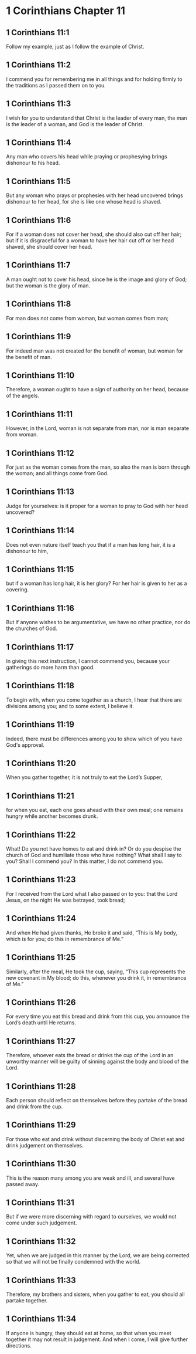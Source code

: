 # 1 Corinthians Chapter 11

## 1 Corinthians 11:1

Follow my example, just as I follow the example of Christ.

## 1 Corinthians 11:2

I commend you for remembering me in all things and for holding firmly to the traditions as I passed them on to you.

## 1 Corinthians 11:3

I wish for you to understand that Christ is the leader of every man, the man is the leader of a woman, and God is the leader of Christ.

## 1 Corinthians 11:4

Any man who covers his head while praying or prophesying brings dishonour to his head.

## 1 Corinthians 11:5

But any woman who prays or prophesies with her head uncovered brings dishonour to her head, for she is like one whose head is shaved.

## 1 Corinthians 11:6

For if a woman does not cover her head, she should also cut off her hair; but if it is disgraceful for a woman to have her hair cut off or her head shaved, she should cover her head.

## 1 Corinthians 11:7

A man ought not to cover his head, since he is the image and glory of God; but the woman is the glory of man.

## 1 Corinthians 11:8

For man does not come from woman, but woman comes from man;

## 1 Corinthians 11:9

For indeed man was not created for the benefit of woman, but woman for the benefit of man.

## 1 Corinthians 11:10

Therefore, a woman ought to have a sign of authority on her head, because of the angels.

## 1 Corinthians 11:11

However, in the Lord, woman is not separate from man, nor is man separate from woman.

## 1 Corinthians 11:12

For just as the woman comes from the man, so also the man is born through the woman; and all things come from God.

## 1 Corinthians 11:13

Judge for yourselves: is it proper for a woman to pray to God with her head uncovered?

## 1 Corinthians 11:14

Does not even nature itself teach you that if a man has long hair, it is a dishonour to him,

## 1 Corinthians 11:15

but if a woman has long hair, it is her glory? For her hair is given to her as a covering.

## 1 Corinthians 11:16

But if anyone wishes to be argumentative, we have no other practice, nor do the churches of God.

## 1 Corinthians 11:17

In giving this next instruction, I cannot commend you, because your gatherings do more harm than good.

## 1 Corinthians 11:18

To begin with, when you come together as a church, I hear that there are divisions among you; and to some extent, I believe it.

## 1 Corinthians 11:19

Indeed, there must be differences among you to show which of you have God's approval.

## 1 Corinthians 11:20

When you gather together, it is not truly to eat the Lord’s Supper,

## 1 Corinthians 11:21

for when you eat, each one goes ahead with their own meal; one remains hungry while another becomes drunk.

## 1 Corinthians 11:22

What! Do you not have homes to eat and drink in? Or do you despise the church of God and humiliate those who have nothing? What shall I say to you? Shall I commend you? In this matter, I do not commend you.

## 1 Corinthians 11:23

For I received from the Lord what I also passed on to you: that the Lord Jesus, on the night He was betrayed, took bread;

## 1 Corinthians 11:24

And when He had given thanks, He broke it and said, “This is My body, which is for you; do this in remembrance of Me.”

## 1 Corinthians 11:25

Similarly, after the meal, He took the cup, saying, “This cup represents the new covenant in My blood; do this, whenever you drink it, in remembrance of Me.”

## 1 Corinthians 11:26

For every time you eat this bread and drink from this cup, you announce the Lord’s death until He returns.

## 1 Corinthians 11:27

Therefore, whoever eats the bread or drinks the cup of the Lord in an unworthy manner will be guilty of sinning against the body and blood of the Lord.

## 1 Corinthians 11:28

Each person should reflect on themselves before they partake of the bread and drink from the cup.

## 1 Corinthians 11:29

For those who eat and drink without discerning the body of Christ eat and drink judgement on themselves.

## 1 Corinthians 11:30

This is the reason many among you are weak and ill, and several have passed away.

## 1 Corinthians 11:31

But if we were more discerning with regard to ourselves, we would not come under such judgement.

## 1 Corinthians 11:32

Yet, when we are judged in this manner by the Lord, we are being corrected so that we will not be finally condemned with the world.

## 1 Corinthians 11:33

Therefore, my brothers and sisters, when you gather to eat, you should all partake together.

## 1 Corinthians 11:34

If anyone is hungry, they should eat at home, so that when you meet together it may not result in judgement. And when I come, I will give further directions.
